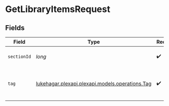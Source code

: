 # GetLibraryItemsRequest


## Fields

| Field                                                                             | Type                                                                              | Required                                                                          | Description                                                                       |
| --------------------------------------------------------------------------------- | --------------------------------------------------------------------------------- | --------------------------------------------------------------------------------- | --------------------------------------------------------------------------------- |
| `sectionId`                                                                       | *long*                                                                            | :heavy_check_mark:                                                                | the Id of the library to query                                                    |
| `tag`                                                                             | [lukehagar.plexapi.plexapi.models.operations.Tag](../../models/operations/Tag.md) | :heavy_check_mark:                                                                | A key representing a specific tag within the section.                             |